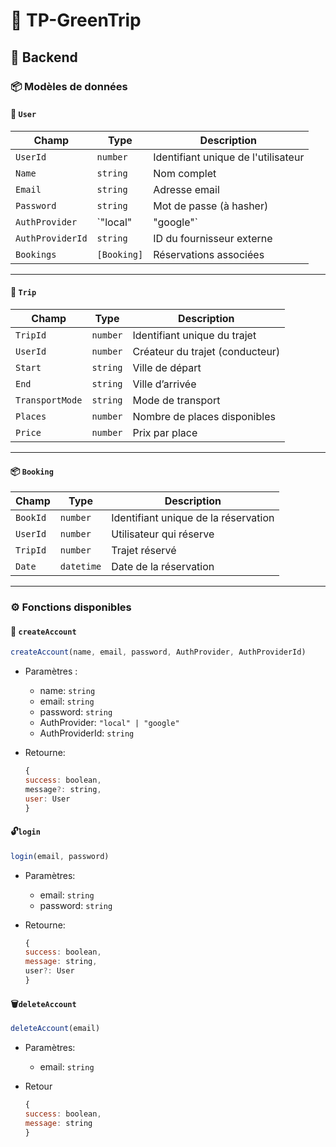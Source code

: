 # 🚀 TP-GreenTrip

## 🧩 Backend

### 📦 Modèles de données

#### 👤 `User`

| Champ           | Type                        | Description                      |
|----------------|-----------------------------|----------------------------------|
| `UserId`        | `number`                    | Identifiant unique de l'utilisateur |
| `Name`          | `string`                    | Nom complet                      |
| `Email`         | `string`                    | Adresse email                    |
| `Password`      | `string`                    | Mot de passe (à hasher)          |
| `AuthProvider`  | `"local" | "google"`        | Méthode d'authentification       |
| `AuthProviderId`| `string`                    | ID du fournisseur externe        |
| `Bookings`      | `[Booking]`                 | Réservations associées           |

---

#### 🚗 `Trip`

| Champ           | Type       | Description                      |
|----------------|------------|----------------------------------|
| `TripId`        | `number`   | Identifiant unique du trajet     |
| `UserId`        | `number`   | Créateur du trajet (conducteur)  |
| `Start`         | `string`   | Ville de départ                  |
| `End`           | `string`   | Ville d’arrivée                  |
| `TransportMode` | `string`   | Mode de transport                |
| `Places`        | `number`   | Nombre de places disponibles     |
| `Price`         | `number`   | Prix par place                   |

---

#### 📦 `Booking`

| Champ     | Type       | Description                      |
|-----------|------------|----------------------------------|
| `BookId`   | `number`   | Identifiant unique de la réservation |
| `UserId`   | `number`   | Utilisateur qui réserve          |
| `TripId`   | `number`   | Trajet réservé                   |
| `Date`     | `datetime` | Date de la réservation           |

---

### ⚙️ Fonctions disponibles

#### 🔐 `createAccount`

```js
createAccount(name, email, password, AuthProvider, AuthProviderId)
```
- Paramètres :
    - name: `string`
    - email: `string`
    - password: `string`
    - AuthProvider: `"local" | "google"`
    - AuthProviderId: `string`

- Retourne:
    ```js
    {
    success: boolean,
    message?: string,
    user: User
    }
    ```

#### 🔓`login`
```js
login(email, password)
```

- Paramètres:
    - email: `string`
    - password: `string`

- Retourne:
    ```js
    {
    success: boolean,
    message: string,
    user?: User
    }
    ```

#### 🗑️`deleteAccount`
```js
deleteAccount(email)
```
- Paramètres:
    - email: `string`

- Retour
    ```js
    {
    success: boolean,
    message: string
    }
    ```
